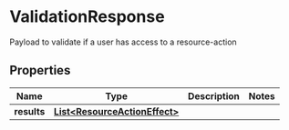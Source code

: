 

# ValidationResponse

Payload to validate if a user has access to a resource-action

## Properties

| Name | Type | Description | Notes |
|------------ | ------------- | ------------- | -------------|
|**results** | [**List&lt;ResourceActionEffect&gt;**](ResourceActionEffect.md) |  |  |



